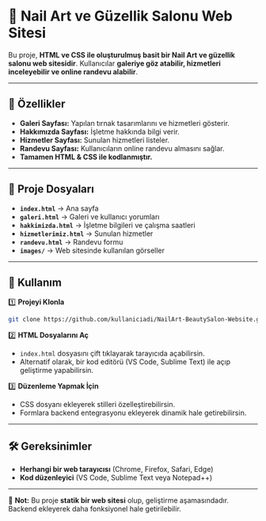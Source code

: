 # 💅 Nail Art ve Güzellik Salonu Web Sitesi

Bu proje, **HTML ve CSS ile oluşturulmuş basit bir Nail Art ve güzellik salonu web sitesidir**. Kullanıcılar **galeriye göz atabilir, hizmetleri inceleyebilir ve online randevu alabilir**.

---

## 🌟 Özellikler
- **Galeri Sayfası:** Yapılan tırnak tasarımlarını ve hizmetleri gösterir.
- **Hakkımızda Sayfası:** İşletme hakkında bilgi verir.
- **Hizmetler Sayfası:** Sunulan hizmetleri listeler.
- **Randevu Sayfası:** Kullanıcıların online randevu almasını sağlar.
- **Tamamen HTML & CSS ile kodlanmıştır.**

---

## 📁 Proje Dosyaları

- **`index.html`** → Ana sayfa
- **`galeri.html`** → Galeri ve kullanıcı yorumları
- **`hakkimizda.html`** → İşletme bilgileri ve çalışma saatleri
- **`hizmetlerimiz.html`** → Sunulan hizmetler
- **`randevu.html`** → Randevu formu
- **`images/`** → Web sitesinde kullanılan görseller

---

## 🚀 Kullanım

1️⃣ **Projeyi Klonla**
```bash
git clone https://github.com/kullaniciadi/NailArt-BeautySalon-Website.git
```

2️⃣ **HTML Dosyalarını Aç**
- `index.html` dosyasını çift tıklayarak tarayıcıda açabilirsin.
- Alternatif olarak, bir kod editörü (VS Code, Sublime Text) ile açıp geliştirme yapabilirsin.

3️⃣ **Düzenleme Yapmak İçin**
- CSS dosyanı ekleyerek stilleri özelleştirebilirsin.
- Formlara backend entegrasyonu ekleyerek dinamik hale getirebilirsin.

---

## 🛠 Gereksinimler
- **Herhangi bir web tarayıcısı** (Chrome, Firefox, Safari, Edge)
- **Kod düzenleyici** (VS Code, Sublime Text veya Notepad++)

---


📌 **Not:** Bu proje **statik bir web sitesi** olup, geliştirme aşamasındadır. Backend ekleyerek daha fonksiyonel hale getirilebilir. 

